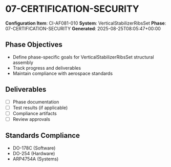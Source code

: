 # 07-CERTIFICATION-SECURITY

**Configuration Item**: CI-AF081-010
**System**: VerticalStabilizerRibsSet
**Phase**: 07-CERTIFICATION-SECURITY
**Generated**: 2025-08-25T08:05:47+00:00

## Phase Objectives
- Define phase-specific goals for VerticalStabilizerRibsSet structural assembly
- Track progress and deliverables
- Maintain compliance with aerospace standards

## Deliverables
- [ ] Phase documentation
- [ ] Test results (if applicable)
- [ ] Compliance artifacts
- [ ] Review approvals

## Standards Compliance
- DO-178C (Software)
- DO-254 (Hardware)
- ARP4754A (Systems)

